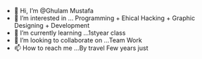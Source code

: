 - 👋 Hi, I’m @Ghulam Mustafa
- 👀 I’m interested in ... Programming + Ehical Hacking + Graphic Designing + Development
- 🌱 I’m currently learning ...1styear class
- 💞️ I’m looking to collaborate on ...Team Work
- 📫 How to reach me ...By travel Few years just

<!---
Mustafa-begins/Mustafa-begins is a ✨ special ✨ repository because its `README.md` (this file) appears on your GitHub profile.
You can click the Preview link to take a look at your changes.
--->
